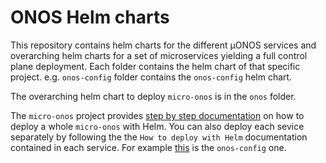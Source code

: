 # ONOS Helm charts

This repository contains helm charts for the different µONOS services and overarching helm charts for a set of microservices yielding a full control plane deployment.
Each folder contains the helm chart of that specific project. e.g. `onos-config` folder contains the `onos-config` helm chart. 

The overarching helm chart to deploy `micro-onos` is in the `onos` folder. 

The `micro-onos` project provides [step by step documentation]() on how to deploy a whole `micro-onos` with Helm.
You can also deploy each sevice separately by following the the `How to deploy with Helm` documentation contained 
in each service. For example [this]() is the `onos-config` one.   


